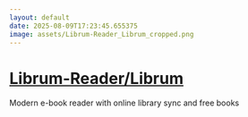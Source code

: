 ```yaml
---
layout: default
date: 2025-08-09T17:23:45.655375
image: assets/Librum-Reader_Librum_cropped.png
---
```


# [Librum-Reader/Librum](https://github.com/Librum-Reader/Librum)

Modern e-book reader with online library sync and free books
